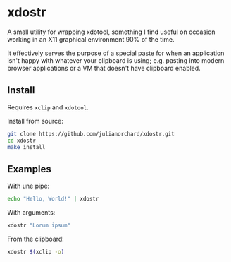 # xdostr

A small utility for wrapping xdotool, something I find useful on occasion
working in an X11 graphical environment 90% of the time.

It effectively serves the purpose of a special paste for when an application
isn't happy with whatever your clipboard is using; e.g. pasting into modern
browser applications or a VM that doesn't have clipboard enabled.

## Install

Requires `xclip` and `xdotool`.

Install from source:

```sh
git clone https://github.com/julianorchard/xdostr.git
cd xdostr
make install
```

## Examples

With une pipe:

```sh
echo "Hello, World!" | xdostr
```

With arguments:

```sh
xdostr "Lorum ipsum"
```

From the clipboard!

```sh
xdostr $(xclip -o)
```

